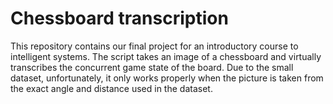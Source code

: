 # Chessboard transcription 

This repository contains our final project for an introductory course to intelligent systems.
The script takes an image of a chessboard and virtually transcribes the concurrent game state of the board. Due to the small dataset, unfortunately, it only works properly when the picture is taken from the exact angle and distance used in the dataset.


